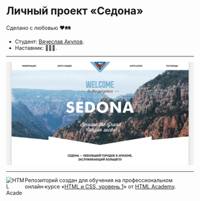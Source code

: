 # Личный проект «Седона»
Сделано с любовью ❤️🛤

* Студент: [Вячеслав Акулов](https://up.htmlacademy.ru/htmlcss/23/user/909803).
* Наставник: 🤷🏻‍♂️.

---

<a href="https://kubik1986.github.io/909803-sedona/"><img src="img/sedona-preview.jpg" alt="Превью сайта «Седона»"></a>

---

<a href="https://htmlacademy.ru/intensive/htmlcss"><img align="left" width="50" height="50" alt="HTML Academy" src="https://up.htmlacademy.ru/static/img/intensive/htmlcss/logo-for-github-2.png"></a>

Репозиторий создан для обучения на профессиональном онлайн‑курсе «[HTML и CSS, уровень 1](https://htmlacademy.ru/intensive/htmlcss)» от [HTML Academy](https://htmlacademy.ru).
